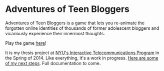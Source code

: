 Adventures of Teen Bloggers
============

Adventures of Teen Bloggers is a game that lets you re-animate the forgotten online identities of thousands of former adolescent bloggers and vicariously experience their innermost thoughts.

Play the game [here](http://teenbloggers.net)!

It is my thesis project at [NYU's Interactive Telecommunications Program](http://itp.nyu.edu/itp/) in the Spring of 2014. Like everything, it's a work in progress. [Here are some of my next steps](https://github.com/sambrenner/teenbloggers/issues?state=open). Full documentation to come.
